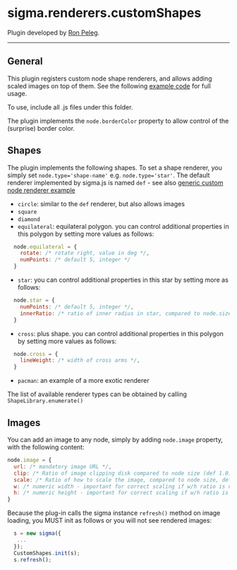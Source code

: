 sigma.renderers.customShapes
==================

Plugin developed by [Ron Peleg](https://github.com/rpeleg1970).

---
## General
This plugin registers custom node shape renderers, and allows adding scaled images on top of them. See the following [example code](../../examples/plugin-customShapes.html) for full usage.

To use, include all .js files under this folder.

The plugin implements the `node.borderColor` property to allow control of the (surprise) border color.

## Shapes
The plugin implements the following shapes. To set a shape renderer, you simply set `node.type='shape-name'` e.g. `node.type='star'`. The default renderer implemented by sigma.js is named `def` - see also [generic custom node renderer example](../../examples/custom-node-renderer.html)
  * `circle`: similar to the `def` renderer, but also allows images
  * `square`
  * `diamond`
  * `equilateral`: equilateral polygon. you can control additional properties in this polygon by setting more values as follows:
````javascript
  node.equilateral = {
    rotate: /* rotate right, value in deg */,
    numPoints: /* default 5, integer */ 
  }
````
  * `star`:  you can control additional properties in this star by setting more as follows:
````javascript
  node.star = {
    numPoints: /* default 5, integer */,
    innerRatio: /* ratio of inner radius in star, compared to node.size */
  }
````
  * `cross`: plus shape. you can control additional properties in this polygon by setting more values as follows:
````javascript
  node.cross = {
    lineWeight: /* width of cross arms */,
  }
````
  * `pacman`: an example of a more exotic renderer

The list of available renderer types can be obtained by calling `ShapeLibrary.enumerate()`

## Images
You can add an image to any node, simply by adding `node.image` property, with the following content:
````javascript
node.image = {
  url: /* mandatory image URL */,
  clip: /* Ratio of image clipping disk compared to node size (def 1.0) - see example to how we adapt this to differenmt shapes */,
  scale: /* Ratio of how to scale the image, compared to node size, default 1.0 */,
  w: /* numeric width - important for correct scaling if w/h ratio is not 1.0 */,
  h: /* numeric height - important for correct scaling if w/h ratio is not 1.0 */
}
````
Because the plug-in calls the sigma instance `refresh()` method on image loading, you MUST init as follows or you will not see rendered images:
````javascript
  s = new sigma({
   ...
  });
  CustomShapes.init(s);
  s.refresh();
````
